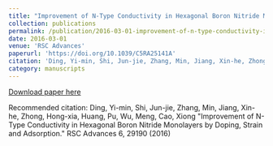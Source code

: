 ```yaml
---
title: "Improvement of N-Type Conductivity in Hexagonal Boron Nitride Monolayers by Doping, Strain and Adsorption"
collection: publications
permalink: /publication/2016-03-01-improvement-of-n-type-conductivity-in-hexagonal-boron-nitride-monolayers-by-doping-strain-and-adsorption
date: 2016-03-01
venue: 'RSC Advances'
paperurl: 'https://doi.org/10.1039/C5RA25141A'
citation: 'Ding, Yi-min, Shi, Jun-jie, Zhang, Min, Jiang, Xin-he, Zhong, Hong-xia, Huang, Pu, Wu, Meng, Cao, Xiong &quot;Improvement of N-Type Conductivity in Hexagonal Boron Nitride Monolayers by Doping, Strain and Adsorption.&quot; RSC Advances 6, 29190 (2016)'
category: manuscripts
---
```


<a href='https://doi.org/10.1039/C5RA25141A'>Download paper here</a>

Recommended citation: Ding, Yi-min, Shi, Jun-jie, Zhang, Min, Jiang, Xin-he, Zhong, Hong-xia, Huang, Pu, Wu, Meng, Cao, Xiong &quot;Improvement of N-Type Conductivity in Hexagonal Boron Nitride Monolayers by Doping, Strain and Adsorption.&quot; RSC Advances 6, 29190 (2016)